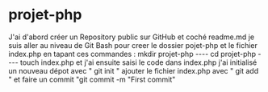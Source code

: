 # projet-php
J'ai d'abord créer un Repository public sur GitHub et coché readme.md
je suis aller au niveau de Git Bash pour creer le dossier pojet-php et le fichier index.php en tapant ces commandes : mkdir projet-php ---- cd projet-php ---- touch index.php
et j'ai ensuite saisi le code <?php   ..........              ?> dans index.php
j'ai initialisé un nouveau dépot avec " git init "
ajouter le fichier index.php avec " git add " et faire un commit "git commit -m "First commit"
